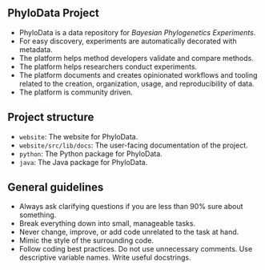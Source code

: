 ## PhyloData Project

- PhyloData is a data repository for _Bayesian Phylogenetics Experiments_.
- For easy discovery, experiments are automatically decorated with metadata.
- The platform helps method developers validate and compare methods.
- The platform helps researchers conduct experiments.
- The platform documents and creates opinionated workflows and tooling related to the creation, organization, usage, and reproducibility of data.
- The platform is community driven.

## Project structure

- `website`: The website for PhyloData.
- `website/src/lib/docs`: The user-facing documentation of the project.
- `python`: The Python package for PhyloData.
- `java`: The Java package for PhyloData.

## General guidelines

- Always ask clarifying questions if you are less than 90% sure about something.
- Break everything down into small, manageable tasks.
- Never change, improve, or add code unrelated to the task at hand.
- Mimic the style of the surrounding code.
- Follow coding best practices. Do not use unnecessary comments. Use descriptive variable names. Write useful docstrings.
